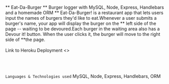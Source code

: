 ** Eat-Da-Burger
** Burger logger with MySQL, Node, Express, Handlebars and a homemade ORM
** Eat-Da-Burger! is a restaurant app that lets users input the names of burgers they'd like to eat.Whenever a user submits a burger's name, your app will display the burger on the ** left side of the page -- waiting to be devoured.Each burger in the waiting area also has a Devour it! button. When the user clicks it, the burger will move to the right side of **the page.
<br><br>
Link to Heroku Deployment
<>

<br><br>  
`` Languages & Technologies used
`` MySQL, Node, Express, Handlebars, ORM
